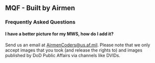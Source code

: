 ## MQF - Built by Airmen
### Frequently Asked Questions

#### I have a better picture for my MWS, how do I add it?
Send us an email at AirmenCoders@us.af.mil. Please note that we only accept images that you took (and release the rights to) and images published by DoD Public Affairs via channels like DVIDs.
